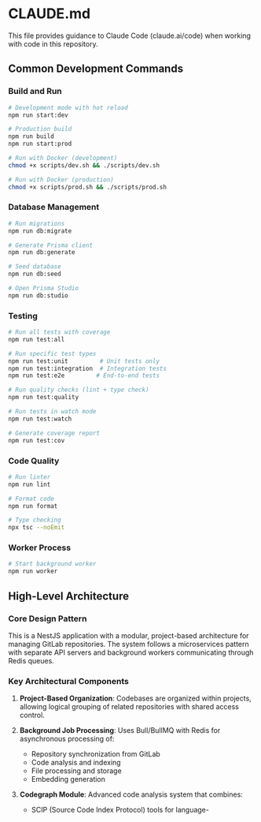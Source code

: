 # CLAUDE.md

This file provides guidance to Claude Code (claude.ai/code) when working with code in this repository.

## Common Development Commands

### Build and Run
```bash
# Development mode with hot reload
npm run start:dev

# Production build
npm run build
npm run start:prod

# Run with Docker (development)
chmod +x scripts/dev.sh && ./scripts/dev.sh

# Run with Docker (production)
chmod +x scripts/prod.sh && ./scripts/prod.sh
```

### Database Management
```bash
# Run migrations
npm run db:migrate

# Generate Prisma client
npm run db:generate

# Seed database
npm run db:seed

# Open Prisma Studio
npm run db:studio
```

### Testing
```bash
# Run all tests with coverage
npm run test:all

# Run specific test types
npm run test:unit         # Unit tests only
npm run test:integration  # Integration tests
npm run test:e2e         # End-to-end tests

# Run quality checks (lint + type check)
npm run test:quality

# Run tests in watch mode
npm run test:watch

# Generate coverage report
npm run test:cov
```

### Code Quality
```bash
# Run linter
npm run lint

# Format code
npm run format

# Type checking
npx tsc --noEmit
```

### Worker Process
```bash
# Start background worker
npm run worker
```

## High-Level Architecture

### Core Design Pattern
This is a NestJS application with a modular, project-based architecture for managing GitLab repositories. The system follows a microservices pattern with separate API servers and background workers communicating through Redis queues.

### Key Architectural Components

1. **Project-Based Organization**: Codebases are organized within projects, allowing logical grouping of related repositories with shared access control.

2. **Background Job Processing**: Uses Bull/BullMQ with Redis for asynchronous processing of:
   - Repository synchronization from GitLab
   - Code analysis and indexing
   - File processing and storage
   - Embedding generation

3. **Codegraph Module**: Advanced code analysis system that combines:
   - SCIP (Source Code Index Protocol) tools for language-
   